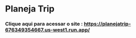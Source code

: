 # Planeja Trip
### Clique aqui para acessar o site : https://planejatrip-676349354667.us-west1.run.app/
